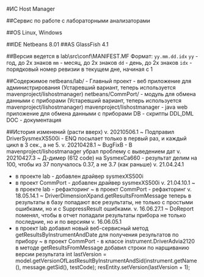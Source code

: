 ﻿#ИС Host Manager

##Сервис по работе с лабораторными анализаторами

##OS Linux, Windows

##IDE Netbeans 8.01
##AS GlassFish 4.1

##Версия ведется в lab\src\conf\MANIFEST.MF
Формат: `yy.mm.dd.idx`
`yy`  - год, до 2х знаков
`mm`  - месяц, до 2х знаков
`dd`  - день, до 2х знаков
`idx` - порядковый номер ревизии в текущем дне, начиная с 1

##Содержимое
   netbeans/lab/ - Главный проект - веб приложение для администрирования (Устаревший вариант, теперь используется mavenproject/lishostmanager)
   netbeans/CommPort/ - модуль для обмена данными с приборами (Устаревший вариант, теперь используется mavenproject/lishostmanager)
   mavenproject/lishostmanager - java web приложение для обмена данными с приборами
   DB - скрипты DDL,DML
   DOC - документация

##История изменений (расти вверх)
v. 20210506.1
   ~ Подправил DriverSysmexXS500i - ENQ посылает только в первый раз, и каждый цикл в 3 сек., а не 5.
v. 20210428.1
   ~ BugFixВ - В mavenproject/lishostmanager убрал проблему с выведением дат
v. 20210427.3
   ~ Д-димер (612 code) на SysmexCa660 - результат делим на 100, чтобы из 37 получалось 0.37, а не 3.7 (как раньше)
v. 21.04.24.1
   + в проекте lab - добавлен драйвер sysmexXS500i 
   + в проект CommPort - добавлен драйвер sysmexXS500i 
v. 21.04.10.1
   ~ в проекте lab - рефакторинг
   ~ в проект CommPort - рефакторинг
v. 18.05.14.1
   ~ DriverDimensionXpand.getResultsFromMessage
     теперь в результаты в базу попадают все результаты, не только с простыми ошибками, но и с SuppressResult ошибками.
v. 16.06.27.1 
   ~ DoReport поменял, чтобы в отчет попадали результаты прибора не только последние, но и по версиям
v. 16.06.05.1 
   + в проект lab добавил новый веб-сервисный метод getResultsByInstrumentAndDate для получения результатов по прибору
   ~ в проект CommPort - в классе instrument.DriverAdvia2120 в методе getResultsFromMessage добавил строки по нарщиванию версии результата
                int lastVersion = model.getVersionOfLastResultByInstrumentAndSid(instrument.getName(), message.getSid(), testCode);
                resEntity.setVersion(lastVersion + 1);


